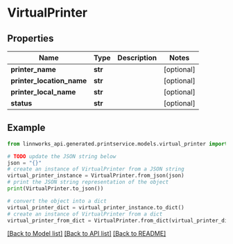 # VirtualPrinter


## Properties

Name | Type | Description | Notes
------------ | ------------- | ------------- | -------------
**printer_name** | **str** |  | [optional] 
**printer_location_name** | **str** |  | [optional] 
**printer_local_name** | **str** |  | [optional] 
**status** | **str** |  | [optional] 

## Example

```python
from linnworks_api.generated.printservice.models.virtual_printer import VirtualPrinter

# TODO update the JSON string below
json = "{}"
# create an instance of VirtualPrinter from a JSON string
virtual_printer_instance = VirtualPrinter.from_json(json)
# print the JSON string representation of the object
print(VirtualPrinter.to_json())

# convert the object into a dict
virtual_printer_dict = virtual_printer_instance.to_dict()
# create an instance of VirtualPrinter from a dict
virtual_printer_from_dict = VirtualPrinter.from_dict(virtual_printer_dict)
```
[[Back to Model list]](../README.md#documentation-for-models) [[Back to API list]](../README.md#documentation-for-api-endpoints) [[Back to README]](../README.md)


